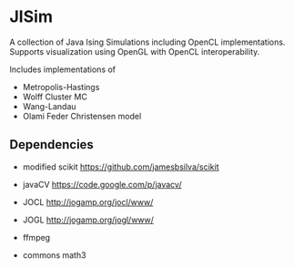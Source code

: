 JISim
=====

A collection of Java Ising Simulations including OpenCL implementations. Supports visualization
using OpenGL with OpenCL interoperability.

Includes implementations of 
* Metropolis-Hastings
* Wolff Cluster MC
* Wang-Landau
* Olami Feder Christensen model

Dependencies
------
* modified scikit https://github.com/jamesbsilva/scikit

* javaCV https://code.google.com/p/javacv/

* JOCL http://jogamp.org/jocl/www/

* JOGL http://jogamp.org/jogl/www/

* ffmpeg

* commons math3

